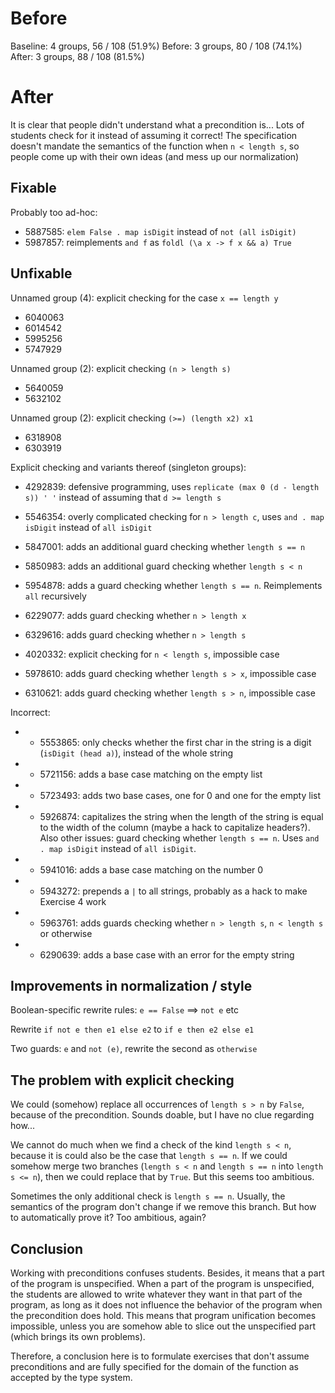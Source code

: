 # Before

Baseline: 4 groups, 56 / 108 (51.9%)
Before: 3 groups, 80 / 108 (74.1%)
After: 3 groups, 88 / 108 (81.5%)

# After

It is clear that people didn't understand what a precondition is... Lots of students check for it instead of assuming it correct! The specification doesn't mandate the semantics of the function when `n < length s`, so people come up with their own ideas (and mess up our normalization)

## Fixable

Probably too ad-hoc:
* 5887585: `elem False . map isDigit` instead of `not (all isDigit)`
* 5987857: reimplements `and f` as `foldl (\a x -> f x && a) True`

## Unfixable

Unnamed group (4): explicit checking for the case `x == length y`
* 6040063
* 6014542
* 5995256
* 5747929

Unnamed group (2): explicit checking `(n > length s)`
* 5640059
* 5632102

Unnamed group (2): explicit checking `(>=) (length x2) x1`
* 6318908
* 6303919

Explicit checking and variants thereof (singleton groups):
* 4292839: defensive programming, uses `replicate (max 0 (d - length s)) ' '` instead of assuming that `d >= length s`
* 5546354: overly complicated checking for `n > length c`, uses `and . map isDigit` instead of `all isDigit`
* 5847001: adds an additional guard checking whether `length s == n`
* 5850983: adds an additional guard checking whether `length s < n`
* 5954878: adds a guard checking whether `length s == n`. Reimplements `all` recursively
* 6229077: adds guard checking whether `n > length x`
* 6329616: adds guard checking whether `n > length s`

* 4020332: explicit checking for `n < length s`, impossible case
* 5978610: adds guard checking whether `length s > x`, impossible case
* 6310621: adds guard checking whether `length s > n`, impossible case

Incorrect:
* + 5553865: only checks whether the first char in the string is a digit (`isDigit (head a)`), instead of the whole string
* + 5721156: adds a base case matching on the empty list
* + 5723493: adds two base cases, one for 0 and one for the empty list
* + 5926874: capitalizes the string when the length of the string is equal to the width of the column (maybe a hack to capitalize headers?). Also other issues: guard checking whether `length s == n`. Uses `and . map isDigit` instead of `all isDigit`.
* + 5941016: adds a base case matching on the number 0
* + 5943272: prepends a `|` to all strings, probably as a hack to make Exercise 4 work
* + 5963761: adds guards checking whether `n > length s`, `n < length s` or otherwise
* + 6290639: adds a base case with an error for the empty string

## Improvements in normalization / style

Boolean-specific rewrite rules: `e == False` ==> `not e` etc

Rewrite `if not e then e1 else e2` to `if e then e2 else e1`

Two guards: `e` and `not (e)`, rewrite the second as `otherwise`

## The problem with explicit checking

We could (somehow) replace all occurrences of `length s > n` by `False`, because of the precondition. Sounds doable, but I have no clue regarding how...

We cannot do much when we find a check of the kind `length s < n`, because it is could also be the case that `length s == n`. If we could somehow merge two branches (`length s < n` and `length s == n` into `length s <= n`), then we could replace that by `True`. But this seems too ambitious.

Sometimes the only additional check is `length s == n`. Usually, the semantics of the program don't change if we remove this branch. But how to automatically prove it? Too ambitious, again?

## Conclusion

Working with preconditions confuses students. Besides, it means that a part of the program is unspecified. When a part of the program is unspecified, the students are allowed to write whatever they want in that part of the program, as long as it does not influence the behavior of the program when the precondition does hold. This means that program unification becomes impossible, unless you are somehow able to slice out the unspecified part (which brings its own problems).

Therefore, a conclusion here is to formulate exercises that don't assume preconditions and are fully specified for the domain of the function as accepted by the type system.
